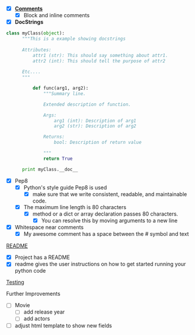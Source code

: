 - [x] [**Comments**](https://google.github.io/styleguide/pyguide.html#Comments)
    - [x] Block and inline comments

- [x] **DocStrings**
```python
class myClass(object):
      """This is a example showing docstrings
      
      Attributes:
          attr1 (str): This should say something about attr1.
          attr2 (int): This should tell the purpose of attr2 
      
      Etc....
      """

          def func(arg1, arg2):
              """Summary line.

              Extended description of function.

              Args:
                  arg1 (int): Description of arg1
                  arg2 (str): Description of arg2

              Returns:
                  bool: Description of return value

              """
              return True

      print myClass.__doc__
```
- [x] Pep8
	- [x] Python's style guide Pep8 is used
	    - [x] make sure that we write consistent, readable, and maintainable code.
	- [x] The maximum line length is 80 characters
	    - [x] method or a dict or array declaration passes 80 characters. 
	        - [x] You can resolve this by moving arguments to a new line
- [x] Whitespace near comments
	- [x] My awesome comment has a space between the # symbol and text

[README](http://jfhbrook.github.io/2011/11/09/readmes.html)
- [x] Project has a README
- [x] readme gives the user instructions on how to get started running your python code

[Testing](https://www.udacity.com/course/software-testing--cs258)

Further Improvements
- [ ] Movie
	- [ ] add release year
	- [ ] add actors
- [ ] adjust html template to show new fields
